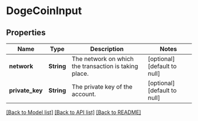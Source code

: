 # DogeCoinInput
## Properties

| Name | Type | Description | Notes |
|------------ | ------------- | ------------- | -------------|
| **network** | **String** | The network on which the transaction is taking place. | [optional] [default to null] |
| **private\_key** | **String** | The private key of the account. | [optional] [default to null] |

[[Back to Model list]](../README.md#documentation-for-models) [[Back to API list]](../README.md#documentation-for-api-endpoints) [[Back to README]](../README.md)

